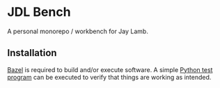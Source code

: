 # JDL Bench

A personal monorepo / workbench for Jay Lamb.

## Installation

[Bazel](https://bazel.build/install) is required to build and/or execute software. A simple [Python test program](https://github.com/jaylamb/jdl_bench/tree/main/repository_test) can be executed to verify that things are working as intended.
